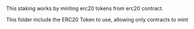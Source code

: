 This staking works by minting erc20 tokens from erc20 contract.


This folder include the ERC20 Token to use, allowing only contracts to mint